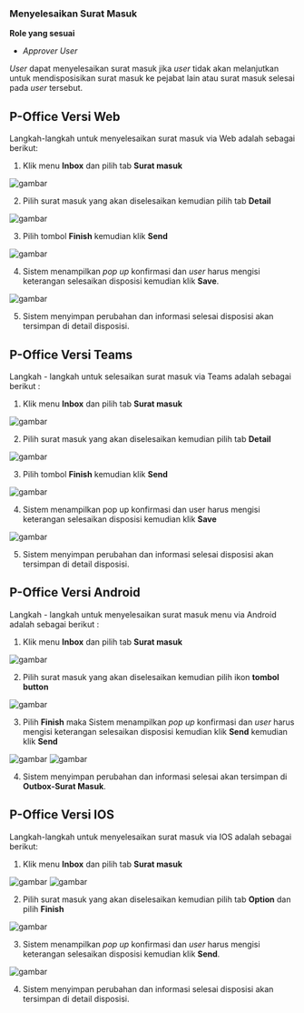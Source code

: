 ### **Menyelesaikan Surat Masuk**

**Role yang sesuai**

- *Approver User*

_User_ dapat menyelesaikan surat masuk jika _user_ tidak akan melanjutkan untuk mendisposisikan surat masuk ke pejabat lain atau surat masuk selesai pada _user_ tersebut. 

## **P-Office Versi Web**


Langkah-langkah untuk menyelesaikan surat masuk via Web adalah sebagai berikut:

1.    Klik menu **Inbox** dan pilih tab **Surat masuk**

![gambar](SuratMasuk/SM_Web/SM17.png)

2.    Pilih surat masuk yang akan diselesaikan kemudian pilih tab **Detail**

![gambar](SuratMasuk/SM_Web/SM18.png)

3.    Pilih tombol **Finish** kemudian klik **Send**

![gambar](SuratMasuk/SM_Web/SM19.png)

4.    Sistem menampilkan _pop up_ konfirmasi dan _user_ harus mengisi keterangan selesaikan disposisi kemudian klik **Save**.

![gambar](SuratMasuk/SM_Web/SM20.png)

5.    Sistem menyimpan perubahan dan informasi selesai disposisi akan tersimpan di detail disposisi.


## **P-Office Versi Teams**

Langkah - langkah untuk selesaikan surat masuk via Teams adalah sebagai berikut :

1. Klik menu **Inbox** dan pilih tab **Surat masuk**

![gambar](SuratMasuk/SM_Teams/SM20.png)

2. Pilih surat masuk yang akan diselesaikan kemudian pilih tab **Detail**

![gambar](SuratMasuk/SM_Teams/SM21.png)


3. Pilih tombol **Finish** kemudian klik **Send**

![gambar](SuratMasuk/SM_Teams/SM22.png)

4. Sistem menampilkan pop up konfirmasi dan user harus mengisi keterangan selesaikan disposisi kemudian klik **Save**

![gambar](SuratMasuk/SM_Teams/SM23.png)

5. Sistem menyimpan perubahan dan informasi selesai disposisi akan tersimpan di detail disposisi.


## **P-Office Versi Android**

Langkah - langkah untuk menyelesaikan surat masuk menu via Android adalah sebagai berikut :

1. 	Klik menu **Inbox** dan pilih tab **Surat masuk**

![gambar](SuratMasuk/SM_Android/SelesaiSM/A01.jpg)

2. 	Pilih surat masuk yang akan diselesaikan kemudian pilih ikon **tombol button**

![gambar](SuratMasuk/SM_Android/SelesaiSM/A02.jpg)

3.  Pilih **Finish** maka Sistem menampilkan _pop up_ konfirmasi dan _user_ harus mengisi keterangan selesaikan disposisi kemudian klik **Send** kemudian klik **Send**

![gambar](SuratMasuk/SM_Android/SelesaiSM/A03.jpg) ![gambar](SuratMasuk/SM_Android/SelesaiSM/A04.jpg)

4. Sistem menyimpan perubahan dan informasi selesai akan tersimpan di **Outbox-Surat Masuk**.

## **P-Office Versi IOS**

Langkah-langkah untuk menyelesaikan surat masuk via IOS adalah sebagai berikut:

1.	Klik menu **Inbox** dan pilih tab **Surat masuk**

![gambar](SuratMasuk/SM_IOS/SM-66.png) ![gambar](SuratMasuk/SM_IOS/SM-67.png)

2.	Pilih surat masuk yang akan diselesaikan kemudian pilih tab **Option** dan pilih **Finish**

![gambar](SuratMasuk/SM_IOS/SM-68.png)

3.	Sistem menampilkan _pop up_ konfirmasi dan _user_ harus mengisi keterangan selesaikan disposisi kemudian klik **Send**.

![gambar](SuratMasuk/SM_IOS/SM-69.png)

4. Sistem menyimpan perubahan dan informasi selesai disposisi akan tersimpan di detail disposisi.